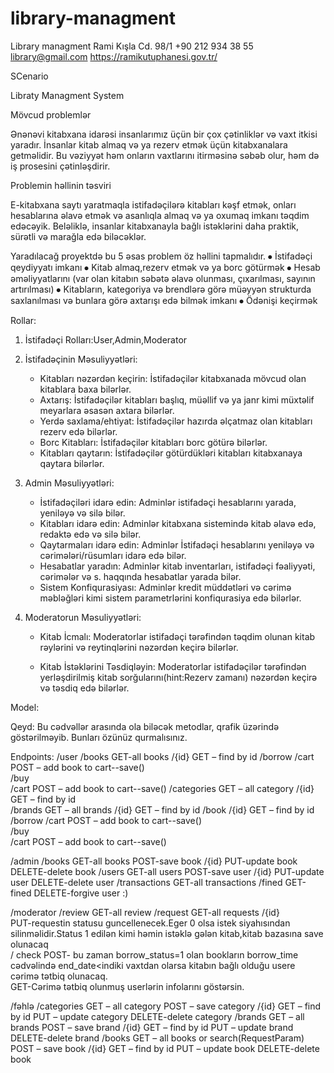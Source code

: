 # library-managment
Library managment
Rami Kışla Cd. 98/1   +90 212 934 38 55
library@gmail.com  https://ramikutuphanesi.gov.tr/




SCenario

Libraty Managment System

Mövcud problemlər

Ənənəvi kitabxana idarəsi insanlarımız üçün bir çox çətinliklər və vaxt itkisi yaradır. İnsanlar kitab almaq və ya rezerv etmək üçün kitabxanalara getməlidir. Bu vəziyyət həm onların vaxtlarını itirməsinə səbəb olur, həm də iş prosesini çətinləşdirir.

Problemin həllinin təsviri

E-kitabxana saytı yaratmaqla istifadəçilərə kitabları kəşf etmək, onları hesablarına əlavə etmək və asanlıqla almaq və ya oxumaq imkanı təqdim edəcəyik. Beləliklə, insanlar kitabxanayla bağlı istəklərini daha praktik, sürətli və marağla edə biləcəklər.

Yaradılacağ proyektdə bu 5 əsas problem öz həllini tapmalıdır.
⦁	İstifadəçi qeydiyyatı imkanı 
⦁	Kitab almaq,rezerv etmək və ya borc götürmək
⦁	Hesab əməliyyatlarını (var olan kitabın səbətə əlavə olunması, çıxarılması, sayının artırılması)
⦁	Kitabların, kategoriya və brendlərə görə müəyyən strukturda saxlanılması və bunlara görə axtarışı edə bilmək imkanı
⦁	Ödənişi keçirmək


Rollar:
1. İstifadəçi Rolları:User,Admin,Moderator

1. İstifadəçinin Məsuliyyətləri:
   - Kitabları nəzərdən keçirin: İstifadəçilər kitabxanada mövcud olan kitablara baxa bilərlər.
   - Axtarış: İstifadəçilər kitabları başlıq, müəllif və ya janr kimi müxtəlif meyarlara əsasən axtara bilərlər.
   - Yerdə saxlama/ehtiyat: İstifadəçilər hazırda əlçatmaz olan kitabları rezerv edə bilərlər.
   - Borc Kitabları: İstifadəçilər kitabları borc götürə bilərlər.
   - Kitabları qaytarın: İstifadəçilər götürdükləri kitabları kitabxanaya qaytara bilərlər.

2. Admin Məsuliyyətləri:
   - İstifadəçiləri idarə edin: Adminlər istifadəçi hesablarını yarada, yeniləyə və silə bilər.
   - Kitabları idarə edin: Adminlər kitabxana sistemində kitab əlavə edə, redaktə edə və silə bilər.
   - Qaytarmaları idarə edin: Adminlər İstifadəçi hesablarını yeniləyə və cərimələri/rüsumları idarə edə bilər.
   - Hesabatlar yaradın: Adminlər kitab inventarları, istifadəçi fəaliyyəti, cərimələr və s. haqqında hesabatlar yarada bilər.
   - Sistem Konfiqurasiyası: Adminlər kredit müddətləri və cərimə məbləğləri kimi sistem parametrlərini konfiqurasiya edə bilərlər.

3. Moderatorun Məsuliyyətləri:
   - Kitab İcmalı: Moderatorlar istifadəçi tərəfindən təqdim olunan kitab rəylərini və reytinqlərini nəzərdən keçirə bilərlər.

   - Kitab İstəklərini Təsdiqləyin: Moderatorlar istifadəçilər tərəfindən yerləşdirilmiş kitab sorğularını(hint:Rezerv zamanı) nəzərdən keçirə və təsdiq edə bilərlər.


Model:


 



Qeyd: Bu cədvəllər arasında ola biləcək metodlar, qrafik üzərində göstərilməyib. Bunları özünüz qurmalısınız.


Endpoints:
/user
    /books
         GET-all books
                           /{id}
                               GET – find by id
                                 /borrow
                                 /cart
                                    POST – add book to cart--save()                                  
                                 /buy     
                                /cart
                                    POST – add book to cart--save()
    /categories
                    GET – all category
                           /{id}
                               GET – find by id     
                              /brands
                                  GET – all brands
                                         /{id}
                                             GET – find by id
                                              /book
                                                    /{id}
                                                        GET – find by id
                                                          /borrow
                                                                   /cart
                                                                        POST – add book to cart--save()                                  
                                                           /buy     
                                                                 /cart
                                                                        POST – add book to cart--save()

                 
/admin
    /books
         GET-all books
         POST-save book
         /{id}
                PUT-update book
                DELETE-delete book 
    /users
         GET-all users
         POST-save user
         /{id}
                PUT-update user
                DELETE-delete user
                      /transactions
                              GET-all transactions
                       /fined
                               GET-fined
                               DELETE-forgive user :)                           


  
 /moderator
              /review
                   GET-all review
             /request
                   GET-all requests
                          /{id}          
                                                   PUT-requestin statusu guncellenecek.Eger 0 olsa istek siyahısından silinməlidir.Status 1 edilən kimi                                                                                                        həmin istəklə gələn kitab,kitab bazasına save olunacaq    
            / check
                   POST- bu zaman borrow_status=1 olan bookların borrow_time cədvəlində end_date<indiki vaxtdan olarsa kitabın bağlı olduğu usere cərimə tətbiq olunacaq.   
                      GET-Cərimə tətbiq olunmuş userlərin infolarını göstərsin.                      

/fəhlə
             /categories
                    GET – all category
                          POST – save category
                           /{id}
                               GET – find by id
                               PUT – update category
                               DELETE-delete category 
                                         /brands
                                                 GET – all brands
                                                   POST – save brand
                                                          /{id}
                                                                   GET – find by id
                                                                   PUT – update brand 
                                                                   DELETE-delete brand 
                                                                           /books
                                                                                   GET – all books or search(RequestParam)
                                                                                      POST – save book
                                                                                              /{id}
                                                                                                       GET – find by id
                                                                                                       PUT – update book
                                                                                                       DELETE-delete book 










